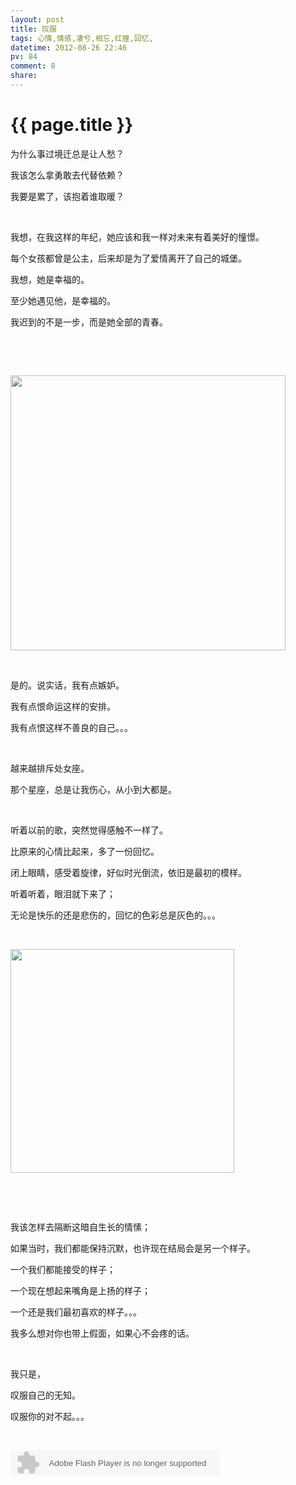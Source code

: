 ```yaml
---
layout: post
title: 叹服
tags: 心情,情感,凄兮,相忘,红狸,回忆,
datetime: 2012-08-26 22:46
pv: 84
comment: 8
share: 
---
```


{{ page.title }}
================

 <p>为什么事过境迁总是让人愁？</p><p>我该怎么拿勇敢去代替依赖？</p><p>我要是累了，该抱着谁取暖？</p><p>&nbsp;</p><p>我想，在我这样的年纪，她应该和我一样对未来有着美好的憧憬。</p><p>每个女孩都曾是公主，后来却是为了爱情离开了自己的城堡。</p><p>我想，她是幸福的。</p><p>至少她遇见他，是幸福的。</p><p>我迟到的不是一步，而是她全部的青春。</p><p>&nbsp;</p><p>&nbsp;</p><p><img src="http://c.hiphotos.baidu.com/space/pic/item/54fbb2fb43166d22e54cae09462309f79052d270.jpg" width="440" height="440" /></p><p>&nbsp;</p><p>是的。说实话，我有点嫉妒。</p><p>我有点恨命运这样的安排。</p><p>我有点恨这样不善良的自己。。。</p><p>&nbsp;</p><p>越来越排斥处女座。</p><p>那个星座，总是让我伤心，从小到大都是。</p><p>&nbsp;</p><p>听着以前的歌，突然觉得感触不一样了。</p><p>比原来的心情比起来，多了一份回忆。</p><p>闭上眼睛，感受着旋律，好似时光倒流，依旧是最初的模样。</p><p>听着听着，眼泪就下来了；</p><p>无论是快乐的还是悲伤的，回忆的色彩总是灰色的。。。</p><p>&nbsp;</p><p><img src="http://d.hiphotos.baidu.com/space/pic/item/8cb1cb1349540923ce4fd8e39258d109b3de490c.jpg" width="358" height="358" /></p><p>&nbsp;</p><p>&nbsp;</p><p>我该怎样去隔断这暗自生长的情愫；</p><p>如果当时，我们都能保持沉默，也许现在结局会是另一个样子。</p><p>一个我们都能接受的样子；</p><p>一个现在想起来嘴角是上扬的样子；</p><p>一个还是我们最初喜欢的样子。。。</p><p>我多么想对你也带上假面，如果心不会疼的话。</p><p>&nbsp;</p><p>我只是，</p><p>叹服自己的无知。</p><p>叹服你的对不起。。。</p><p>&nbsp;</p><p><embed height="40" border="0" width="335" flashvars="id=730117&autoPlay=true&replay=true" alt="" src="http://ting.baidu.com/widget/space/flash/SpaceMP3Player.swf" wmode="transparent" type="application/x-shockwave-flash" name="plugin" /><br /></p> 

